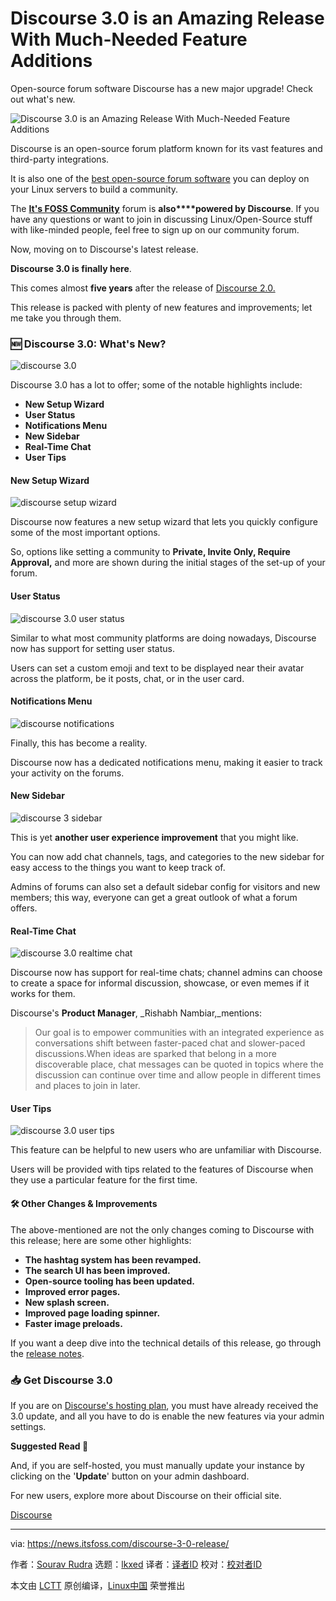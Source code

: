 [#]: subject: "Discourse 3.0 is an Amazing Release With Much-Needed Feature Additions"
[#]: via: "https://news.itsfoss.com/discourse-3-0-release/"
[#]: author: "Sourav Rudra https://news.itsfoss.com/author/sourav/"
[#]: collector: "lkxed"
[#]: translator: " "
[#]: reviewer: " "
[#]: publisher: " "
[#]: url: " "

Discourse 3.0 is an Amazing Release With Much-Needed Feature Additions
======

Open-source forum software Discourse has a new major upgrade! Check out what's new.

![Discourse 3.0 is an Amazing Release With Much-Needed Feature Additions][1]

Discourse is an open-source forum platform known for its vast features and third-party integrations.

It is also one of the [best open-source forum software][2] you can deploy on your Linux servers to build a community.

The **[It's FOSS Community][3]** forum is **also****powered by Discourse**. If you have any questions or want to join in discussing Linux/Open-Source stuff with like-minded people, feel free to sign up on our community forum.

Now, moving on to Discourse's latest release.

**Discourse 3.0 is finally here**.

This comes almost **five years** after the release of [Discourse 2.0.][4]

This release is packed with plenty of new features and improvements; let me take you through them.

### 🆕 Discourse 3.0: What's New?

![discourse 3.0][5]

Discourse 3.0 has a lot to offer; some of the notable highlights include:

- **New Setup Wizard**
- **User Status**
- **Notifications Menu**
- **New Sidebar**
- **Real-Time Chat**
- **User Tips**

#### New Setup Wizard

![discourse setup wizard][6]

Discourse now features a new setup wizard that lets you quickly configure some of the most important options.

So, options like setting a community to **Private, Invite Only, Require Approval,** and more are shown during the initial stages of the set-up of your forum.

#### User Status

![discourse 3.0 user status][7]

Similar to what most community platforms are doing nowadays, Discourse now has support for setting user status.

Users can set a custom emoji and text to be displayed near their avatar across the platform, be it posts, chat, or in the user card.

#### Notifications Menu

![discourse notifications][8]

Finally, this has become a reality.

Discourse now has a dedicated notifications menu, making it easier to track your activity on the forums.

#### New Sidebar

![discourse 3 sidebar][9]

This is yet **another user experience improvement** that you might like.

You can now add chat channels, tags, and categories to the new sidebar for easy access to the things you want to keep track of.

Admins of forums can also set a default sidebar config for visitors and new members; this way, everyone can get a great outlook of what a forum offers.

#### Real-Time Chat

![discourse 3.0 realtime chat][10]

Discourse now has support for real-time chats; channel admins can choose to create a space for informal discussion, showcase, or even memes if it works for them.

Discourse's **Product Manager**, _Rishabh Nambiar,_mentions:

> Our goal is to empower communities with an integrated experience as conversations shift between faster-paced chat and slower-paced discussions.When ideas are sparked that belong in a more discoverable place, chat messages can be quoted in topics where the discussion can continue over time and allow people in different times and places to join in later.

#### User Tips

![discourse 3.0 user tips][11]

This feature can be helpful to new users who are unfamiliar with Discourse.

Users will be provided with tips related to the features of Discourse when they use a particular feature for the first time.

#### 🛠️ Other Changes & Improvements

The above-mentioned are not the only changes coming to Discourse with this release; here are some other highlights:

- **The hashtag system has been revamped.**
- **The search UI has been improved.**
- **Open-source tooling has been updated.**
- **Improved error pages.**
- **New splash screen.**
- **Improved page loading spinner.**
- **Faster image preloads.**

If you want a deep dive into the technical details of this release, go through the [release notes][12].

### 📥 Get Discourse 3.0

If you are on [Discourse's hosting plan][13], you must have already received the 3.0 update, and all you have to do is enable the new features via your admin settings.

**Suggested Read 📖**

And, if you are self-hosted, you must manually update your instance by clicking on the '**Update**' button on your admin dashboard.

For new users, explore more about Discourse on their official site.

[Discourse][14]

--------------------------------------------------------------------------------

via: https://news.itsfoss.com/discourse-3-0-release/

作者：[Sourav Rudra][a]
选题：[lkxed][b]
译者：[译者ID](https://github.com/译者ID)
校对：[校对者ID](https://github.com/校对者ID)

本文由 [LCTT](https://github.com/LCTT/TranslateProject) 原创编译，[Linux中国](https://linux.cn/) 荣誉推出

[a]: https://news.itsfoss.com/author/sourav/
[b]: https://github.com/lkxed
[1]: https://news.itsfoss.com/content/images/size/w2000/2023/01/discourse-3-0-release.png
[2]: https://itsfoss.com/open-source-forum-software/
[3]: https://itsfoss.community
[4]: https://blog.discourse.org/2018/05/discourse-2-0-released/
[5]: https://news.itsfoss.com/content/images/2023/01/Discourse_3.0.jpg
[6]: https://news.itsfoss.com/content/images/2023/01/discourse-member-exp-1.png
[7]: https://news.itsfoss.com/content/images/2023/01/Discourse_3.0_User_Status.jpg
[8]: https://news.itsfoss.com/content/images/2023/01/Discourse_3.0_Notifications-1.jpg
[9]: https://news.itsfoss.com/content/images/2023/01/Discourse_3.0_Sidebar-1.jpg
[10]: https://news.itsfoss.com/content/images/2023/01/Discourse_3.0_Chat.jpg
[11]: https://news.itsfoss.com/content/images/2023/01/Discourse_3.0_User_Tips.jpg
[12]: https://meta.discourse.org/t/discourse-version-3-0/
[13]: https://www.discourse.org/pricing
[14]: https://www.discourse.org
